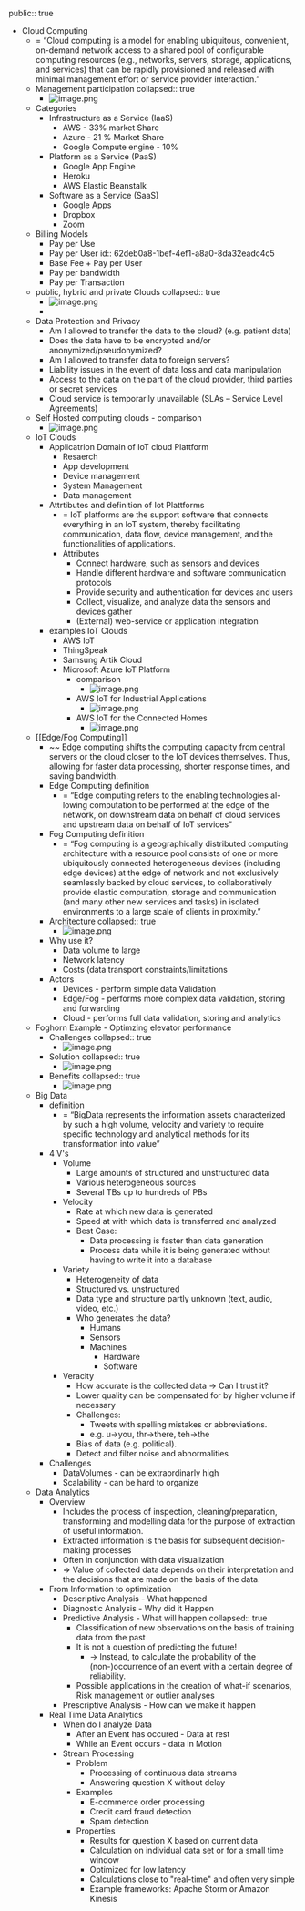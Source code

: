 public:: true

- Cloud Computing
	- = “Cloud computing is a model for enabling ubiquitous, convenient, on-demand network 
	  access to a shared pool of configurable computing resources (e.g., networks, servers, 
	  storage, applications, and services) that can be rapidly provisioned and released with 
	  minimal management effort or service provider interaction.”
	- Management participation
	  collapsed:: true
		- ![image.png](../assets/image_1658760546345_0.png)
	- Categories
		- Infrastructure as a Service (IaaS)
			- AWS - 33% market Share
			- Azure - 21 % Market Share
			- Google Compute engine - 10%
		- Platform as a Service (PaaS)
			- Google App Engine
			- Heroku
			- AWS Elastic Beanstalk
		- Software as a Service (SaaS)
			- Google Apps
			- Dropbox
			- Zoom
	- Billing Models
		- Pay per Use
		- Pay per User
		  id:: 62deb0a8-1bef-4ef1-a8a0-8da32eadc4c5
		- Base Fee + Pay per User
		- Pay per bandwidth
		- Pay per Transaction
	- public, hybrid and private Clouds
	  collapsed:: true
		- ![image.png](../assets/image_1658761732110_0.png)
		-
	- Data Protection and Privacy
		- Am I allowed to transfer the data to the cloud? (e.g. patient data)
		- Does the data have to be encrypted and/or anonymized/pseudonymized?
		- Am I allowed to transfer data to foreign servers?
		- Liability issues in the event of data loss and data manipulation
		- Access to the data on the part of the cloud provider, third parties or secret services
		- Cloud service is temporarily unavailable (SLAs – Service Level Agreements)
	- Self Hosted computing clouds - comparison
		- ![image.png](../assets/image_1658761859003_0.png)
	- IoT Clouds
		- Applicatrion Domain of IoT cloud Plattform
			- Resaerch
			- App development
			- Device management
			- System Management
			- Data management
		- Attrtibutes and definition of Iot Plattforms
			- = IoT platforms are the support software that connects everything in an IoT system, thereby facilitating communication, data flow, device management, and the functionalities of applications.
			- Attributes
				- Connect hardware, such as sensors and devices
				- Handle different hardware and software communication protocols
				- Provide security and authentication for devices and users
				- Collect, visualize, and analyze data the sensors and devices gather
				- (External) web-service or application integration
		- examples IoT Clouds
			- AWS IoT
			- ThingSpeak
			- Samsung Artik Cloud
			- Microsoft Azure IoT Platform
				- comparison
					- ![image.png](../assets/image_1658762408527_0.png)
				- AWS IoT for Industrial Applications
					- ![image.png](../assets/image_1658763043821_0.png)
				- AWS IoT for the Connected Homes
					- ![image.png](../assets/image_1658763221865_0.png)
	- [[Edge/Fog Computing]]
		- ~~  Edge computing shifts the computing capacity from central servers or the cloud closer to 
		  the IoT devices themselves. Thus, allowing for faster data processing, shorter response 
		  times, and saving bandwidth.
		- Edge Computing definition
			- = “Edge computing refers to the enabling technologies al-lowing computation to be 
			  performed at the edge of the network, on downstream data on behalf of cloud services 
			  and upstream data on behalf of IoT services”
		- Fog Computing definition
			- = “Fog computing is a geographically distributed computing architecture with a resource 
			  pool consists of one or more ubiquitously connected heterogeneous devices (including 
			  edge devices) at the edge of network and not exclusively seamlessly backed by cloud 
			  services, to collaboratively provide elastic computation, storage and communication 
			  (and many other new services and tasks) in isolated environments to a large scale of 
			  clients in proximity.”
		- Architecture
		  collapsed:: true
			- ![image.png](../assets/image_1658764132664_0.png)
		- Why use it?
			- Data volume to large
			- Network latency
			- Costs (data transport constraints/limitations
		- Actors
			- Devices - perform simple data Validation
			- Edge/Fog - performs more complex data validation, storing and forwarding
			- Cloud - performs full data validation, storing and analytics
	- Foghorn Example - Optimzing elevator performance
		- Challenges
		  collapsed:: true
			- ![image.png](../assets/image_1658763901863_0.png)
		- Solution
		  collapsed:: true
			- ![image.png](../assets/image_1658763922612_0.png)
		- Benefits
		  collapsed:: true
			- ![image.png](../assets/image_1658763948122_0.png)
	- Big Data
		- definition
			- = “BigData represents the information assets characterized by such a high volume, 
			  velocity and variety to require specific technology and analytical methods for its 
			  transformation into value”
		- 4 V's
			- Volume
				- Large amounts of structured and unstructured data
				- Various heterogeneous sources
				- Several TBs up to hundreds of PBs
			- Velocity
				- Rate at which new data is generated
				- Speed at with which data is transferred and analyzed
				- Best Case:
					- Data processing is faster than data generation
					- Process data while it is being generated without having to write it into a database
			- Variety
				- Heterogeneity of data
				- Structured vs. unstructured
				- Data type and structure partly unknown (text, audio, video, etc.)
				- Who generates the data?
					- Humans
					- Sensors
					- Machines
						- Hardware
						- Software
			- Veracity
				- How accurate is the collected data → Can I trust it?
				- Lower quality can be compensated for by higher volume if necessary
				- Challenges:
					- Tweets with spelling mistakes or abbreviations.
					- e.g. u→you, thr→there, teh→the
				- Bias of data (e.g. political).
				- Detect and filter noise and abnormalities
		- Challenges
			- DataVolumes - can be extraordinarly high
			- Scalability - can be hard to organize
	- Data Analytics
		- Overview
			- Includes the process of inspection, cleaning/preparation, transforming and modelling data 
			  for the purpose of extraction of useful information.
			- Extracted information is the basis for subsequent decision-making processes
			- Often in conjunction with data visualization
			- =>  Value of collected data depends on their interpretation and the decisions that are made on the basis of the data.
		- From Information to optimization
			- Descriptive Analysis - What happened
			- Diagnostic Analysis - Why did it Happen
			- Predictive Analysis - What will happen
			  collapsed:: true
				- Classification of new observations on the basis of training data from the past
				- It is not a question of predicting the future!
					- → Instead, to calculate the probability of the (non-)occurrence of an event with a 
					  certain degree of reliability.
				- Possible applications in the creation of what-if scenarios, Risk management or outlier 
				  analyses
			- Prescriptive Analysis - How can we make it happen
		- Real Time Data Analytics
			- When do I analyze Data
				- After an Event has occured - Data at rest
				- While an Event occurs - data in Motion
			- Stream Processing
				- Problem
					- Processing of continuous data streams
					- Answering question X without delay
				- Examples
					- E-commerce order processing
					- Credit card fraud detection
					- Spam detection
				- Properties
					- Results for question X based on current data
					- Calculation on individual data set or for a small time window
					- Optimized for low latency
					- Calculations close to "real-time" and often very simple
					- Example frameworks: Apache Storm or Amazon Kinesis